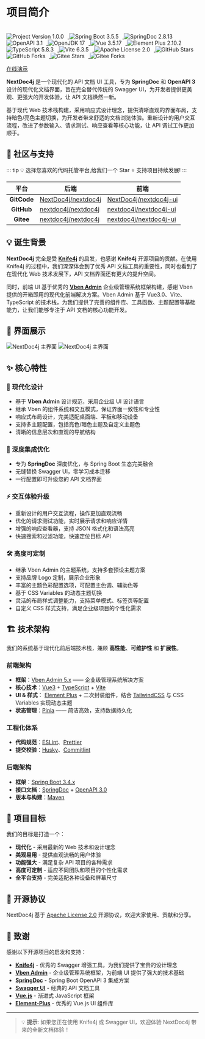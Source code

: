 # 项目简介
<br>
<a href="https://github.com/nextdoc4j/nextdoc4j">
  <img src="https://img.shields.io/badge/version-1.0.0-green" alt="Project Version 1.0.0" style="display:inline-block;margin-right:10px;" />
</a>
<a href="https://spring.io/projects/spring-boot">
  <img src="https://img.shields.io/badge/SpringBoot-3.5.5-green?logo=spring" alt="Spring Boot 3.5.5" style="display:inline-block;margin-right:10px;" />
</a>
<a href="https://springdoc.org/">
  <img src="https://img.shields.io/badge/SpringDoc-2.8.13-orange?logo=openapiinitiative" alt="SpringDoc 2.8.13" style="display:inline-block;margin-right:10px;" />
</a>
<a href="https://www.openapis.org/">
  <img src="https://img.shields.io/badge/OpenAPI-3.1-lightgrey?logo=openapiinitiative" alt="OpenAPI 3.1" style="display:inline-block;margin-right:10px;" />
</a>
<a href="https://openjdk.org/">
  <img src="https://img.shields.io/badge/OpenJDK-17-brightgreen?logo=OpenJDK" alt="OpenJDK 17" style="display:inline-block;margin-right:10px;" />
</a>
<a href="https://vuejs.org/">
  <img src="https://img.shields.io/badge/Vue-3.5.17-brightgreen?logo=vue.js" alt="Vue 3.5.17" style="display:inline-block;margin-right:10px;" />
</a>
<a href="https://element-plus.org/">
  <img src="https://img.shields.io/badge/ElementPlus-2.10.2-4BC0C0?logo=element" alt="Element Plus 2.10.2" style="display:inline-block;margin-right:10px;" />
</a>
<a href="https://www.typescriptlang.org/">
  <img src="https://img.shields.io/badge/TypeScript-5.8.3-3178C6?logo=typescript" alt="TypeScript 5.8.3" style="display:inline-block;margin-right:10px;" />
</a>
<a href="https://vitejs.dev/">
  <img src="https://img.shields.io/badge/Vite-6.3.5-CF9E53?logo=vite" alt="Vite 6.3.5" style="display:inline-block;margin-right:10px;" />
</a>
<a href="https://www.apache.org/licenses/LICENSE-2.0">
  <img src="https://img.shields.io/badge/License-Apache%202.0-red?logo=apache" alt="Apache License 2.0" style="display:inline-block;margin-right:10px;" />
</a>
<a href="https://github.com/nextdoc4j/nextdoc4j/stargazers">
  <img src="https://img.shields.io/github/stars/nextdoc4j/nextdoc4j?style=social" alt="GitHub Stars" style="display:inline-block;margin-right:10px;" />
</a>
<a href="https://github.com/nextdoc4j/nextdoc4j/network/members">
  <img src="https://img.shields.io/github/forks/nextdoc4j/nextdoc4j?style=social" alt="GitHub Forks" style="display:inline-block;margin-right:10px;" />
</a>
<a href="https://gitee.com/nextdoc4j/nextdoc4j/stargazers">
  <img src="https://gitee.com/nextdoc4j/nextdoc4j/badge/star.svg?theme=dark" alt="Gitee Stars" style="display:inline-block;margin-right:10px;"/>
</a>
<a href="https://gitee.com/nextdoc4j/nextdoc4j/members">
  <img src="https://gitee.com/nextdoc4j/nextdoc4j/badge/fork.svg?theme=dark" alt="Gitee Forks" style="display:inline-block;margin-right:10px;" />
</a>

[在线演示](https://demo.nextdoc4j.top) 


**NextDoc4j** 是一个现代化的 API 文档 UI 工具，专为 **SpringDoc** 和 **OpenAPI 3** 设计的现代化文档界面，旨在完全替代传统的 Swagger UI，为开发者提供更美观、更强大的开发体验，让 API 文档焕然一新。

基于现代 Web 技术栈构建，采用响应式设计理念，提供清晰直观的界面布局，支持暗色/亮色主题切换，为开发者带来舒适的文档浏览体验。重新设计的用户交互流程，改进了参数输入、请求测试、响应查看等核心功能，让 API 调试工作更加顺手。

## 🤝 社区与支持

::: tip 💡
选择您喜欢的代码托管平台,给我们一个 Star ⭐ 支持项目持续发展!
:::

|     平台      | 后端                                                             | 前端                                                                   |
|:-----------:|----------------------------------------------------------------|----------------------------------------------------------------------|
| **GitCode** | [NextDoc4j/nextdoc4j](https://gitcode.com/NextDoc4j/nextdoc4j) | [NextDoc4j/nextdoc4j-ui](https://gitcode.com/NextDoc4j/nextdoc4j-ui) |
| **GitHub**  | [nextdoc4j/nextdoc4j](https://github.com/nextdoc4j/nextdoc4j)  | [nextdoc4j/nextdoc4j-ui](https://github.com/nextdoc4j/nextdoc4j-ui)  |
|  **Gitee**  | [nextdoc4j/nextdoc4j](https://gitee.com/nextdoc4j/nextdoc4j)   | [nextdoc4j/nextdoc4j-ui](https://gitee.com/nextdoc4j/nextdoc4j-ui)   |


## 💡 诞生背景

**NextDoc4j** 完全是受 **[Knife4j](https://doc.xiaominfo.com/)** 的启发，也感谢 **Knife4j** 开源项目的贡献。在使用 Knife4j 的过程中，我们深深体会到了优秀 API 文档工具的重要性，同时也看到了在现代化 Web 技术发展下，API 文档界面还有更大的提升空间。

同时，前端 UI 基于优秀的 **[Vben Admin](https://doc.vben.pro/)** 企业级管理系统框架构建，感谢 Vben 提供的开箱即用的现代化前端解决方案。Vben Admin 基于 Vue3.0、Vite、TypeScript 的技术栈，为我们提供了完善的组件库、工具函数、主题配置等基础能力，让我们能够专注于 API 文档的核心功能开发。

## 📸 界面展示

<div class="theme-image">
  <img src="/images/screenshots/bright.png" alt="NextDoc4j 主界面" class="light-only" />
  <img src="/images/screenshots/dark.png" alt="NextDoc4j 主界面" class="dark-only" />
</div>

## ✨ 核心特性

### 🎨 现代化设计
- 基于 **Vben Admin** 设计规范，采用企业级 UI 设计语言
- 继承 Vben 的组件系统和交互模式，保证界面一致性和专业性
- 响应式布局设计，完美适配桌面端、平板和移动设备
- 支持多主题配置，包括亮色/暗色主题及自定义主题色
- 清晰的信息层次和直观的导航结构

### 🔧 深度集成优化
- 专为 **SpringDoc** 深度优化，与 Spring Boot 生态完美融合
- 无缝替换 Swagger UI，零学习成本迁移
- 一行配置即可升级您的 API 文档界面

### ⚡ 交互体验升级
- 重新设计的用户交互流程，操作更加直观流畅
- 优化的请求测试功能，实时展示请求和响应详情
- 增强的响应查看器，支持 JSON 格式化和语法高亮
- 快速搜索和过滤功能，快速定位目标 API

### 🛠️ 高度可定制
- 继承 Vben Admin 的主题系统，支持多套预设主题方案
- 支持品牌 Logo 定制，展示企业形象
- 丰富的主题色彩配置选项，可配置主色调、辅助色等
- 基于 CSS Variables 的动态主题切换
- 灵活的布局样式调整能力，支持菜单模式、标签页等配置
- 自定义 CSS 样式支持，满足企业级项目的个性化需求


## 🏗️ 技术架构

我们的系统基于现代化前后端技术栈，兼顾 **高性能**、**可维护性** 和 **扩展性**。

### 前端架构

*  **框架**：[Vben Admin 5.x](https://doc.vben.pro/) —— 企业级管理系统解决方案
* **核心技术**：[Vue3](https://vuejs.org/) + [TypeScript](https://www.typescriptlang.org/) + [Vite](https://vitejs.dev/)
* **UI & 样式**： [Element Plus](https://element-plus.org/) + 二次封装组件，结合 [TailwindCSS](https://tailwindcss.com/) 与 CSS Variables 实现动态主题
* **状态管理**：[Pinia](https://pinia.vuejs.org/) —— 简洁高效，支持数据持久化

### 工程化体系
* **代码规范**：[ESLint](https://eslint.org/)、[Prettier](https://prettier.io/)
* **提交校验**：[Husky](https://typicode.github.io/husky)、[Commitlint](https://commitlint.js.org/)

### 后端架构
* **框架**：[Spring Boot 3.4.x](https://spring.io/projects/spring-boot)
* **接口文档**：[SpringDoc](https://springdoc.org/) + [OpenAPI 3.0](https://swagger.io/specification/)
* **版本与构建**：[Maven](https://maven.apache.org/)

## 🎯 项目目标

我们的目标是打造一个：
- **现代化** - 采用最新的 Web 技术和设计理念
- **美观易用** - 提供直观流畅的用户体验
- **功能强大** - 满足复杂 API 项目的各种需求
- **高度可定制** - 适应不同团队和项目的个性化需求
- **全平台支持** - 完美适配各种设备和屏幕尺寸



## 📄 开源协议

NextDoc4j 基于 [Apache License 2.0](https://gitee.com/nextdoc4j/nextdoc4j/blob/master/LICENSE) 开源协议，欢迎大家使用、贡献和分享。

## 🙏 致谢

感谢以下开源项目的启发和支持：
- **[Knife4j](https://github.com/xiaoymin/knife4j)** - 优秀的 Swagger 增强工具，为我们提供了宝贵的设计理念
- **[Vben Admin](https://doc.vben.pro/)** - 企业级管理系统框架，为前端 UI 提供了强大的技术基础
- **[SpringDoc](https://github.com/springdoc/springdoc-openapi)** - Spring Boot OpenAPI 3 集成方案
- **[Swagger UI](https://github.com/swagger-api/swagger-ui)** - 经典的 API 文档工具
- **[Vue.js](https://vuejs.org/)** - 渐进式 JavaScript 框架
- **[Element-Plus](https://element-plus.org/zh-CN/)** - 优秀的 Vue.js UI 组件库

---

> 💡 **提示**: 如果您正在使用 Knife4j 或 Swagger UI，欢迎体验 NextDoc4j 带来的全新文档体验！
